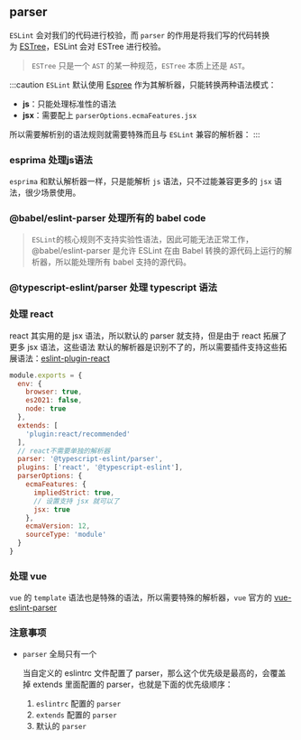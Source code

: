 ## parser

`ESLint` 会对我们的代码进行校验，而 `parser` 的作用是将我们写的代码转换为 [ESTree](https://link.zhihu.com/?target=https%3A//github.com/estree/estree)，ESLint 会对 ESTree 进行校验。

> `ESTree` 只是一个 `AST` 的某一种规范，`ESTree` 本质上还是 `AST`。

:::caution
`ESLint` 默认使用 [Espree](https://github.com/eslint/espree) 作为其解析器，只能转换两种语法模式：

- **js**：只能处理标准性的语法
- **jsx**：需要配上 `parserOptions.ecmaFeatures.jsx`

所以需要解析别的语法规则就需要特殊而且与 `ESLint` 兼容的解析器：
:::

### esprima 处理js语法

`esprima` 和默认解析器一样，只是能解析 `js` 语法，只不过能兼容更多的 `jsx` 语法，很少场景使用。

### @babel/eslint-parser 处理所有的 babel code

> `ESLint`的核心规则不支持实验性语法，因此可能无法正常工作，@babel/eslint-parser 是允许 ESLint 在由 Babel 转换的源代码上运行的解析器，所以能处理所有 babel 支持的源代码。

### @typescript-eslint/parser 处理 typescript 语法

### 处理 react

react 其实用的是 jsx 语法，所以默认的 parser 就支持，但是由于 react 拓展了更多 jsx 语法，这些语法 默认的解析器是识别不了的，所以需要插件支持这些拓展语法：[eslint-plugin-react](https://github.com/yannickcr/eslint-plugin-react)

```jsx
module.exports = {
  env: {
    browser: true,
    es2021: false,
    node: true
  },
  extends: [
    'plugin:react/recommended'
  ],
  // react不需要单独的解析器
  parser: '@typescript-eslint/parser',
  plugins: ['react', '@typescript-eslint'],
  parserOptions: {
    ecmaFeatures: {
      impliedStrict: true,
      // 设置支持 jsx 就可以了
      jsx: true
    },
    ecmaVersion: 12,
    sourceType: 'module'
  }
}
```

### 处理 vue

`vue` 的 `template` 语法也是特殊的语法，所以需要特殊的解析器，`vue` 官方的 [vue-eslint-parser](https://github.com/vuejs/vue-eslint-parser/blob/master/docs/ast.md)

### 注意事项

- `parser` 全局只有一个

  当自定义的 eslintrc 文件配置了 parser，那么这个优先级是最高的，会覆盖掉 extends 里面配置的 parser，也就是下面的优先级顺序：

  1. `eslintrc` 配置的 `parser`
  2. `extends` 配置的 `parser`
  3. 默认的 `parser`